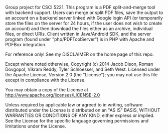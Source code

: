 Group project for CSCI 5221. This program is a PDF split-and-merge tool with backend support. Users can merge or split PDF files, save the output to an account on a backend server linked with Google login API (or temporarily store the files on the server for 24 hours, if the user does not wish to create an account) and then download the files either as an archive, individual files, or direct URIs. Client written in Java/Android SDK, and the server program (found under "php/PDFToolServer") is in PHP with Apache and PDFBox integration.

For reference only! See my DISCLAIMER on the home page of this repo.

Except where noted otherwise, Copyright (c) 2014 Jacob Dison, Roman Dovgopol, Vikram Reddy, Tyler Schloesser, and Seth West. Licensed under the Apache License, Version 2.0 (the "License"); you may not use this file except in compliance with the License.

You may obtain a copy of the License at http://www.apache.org/licenses/LICENSE-2.0

Unless required by applicable law or agreed to in writing, software distributed under the License is distributed on an "AS IS" BASIS, WITHOUT WARRANTIES OR CONDITIONS OF ANY KIND, either express or implied. See the License for the specific language governing permissions and limitations under the License.
